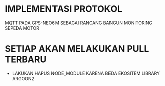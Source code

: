 # IMPLEMENTASI PROTOKOL
MQTT PADA GPS-NEO6M
SEBAGAI RANCANG BANGUN
MONITORING SEPEDA MOTOR

# SETIAP AKAN MELAKUKAN PULL TERBARU 
- LAKUKAN HAPUS NODE_MODULE KARENA BEDA EKOSITEM LIBRARY ARGOON2